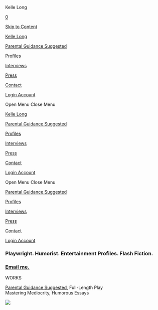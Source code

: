 Kelle Long



[0](/cart)

[Skip to Content](#page)


[Kelle Long](/)

[Parental Guidance Suggested](/parental-guidance-suggested)

[Profiles](/profiles)

[Interviews](/interviews)

[Press](/press)

[Contact](/contact)

[Login
Account](#)



Open Menu
Close Menu

[Kelle Long](/)

[Parental Guidance Suggested](/parental-guidance-suggested)

[Profiles](/profiles)

[Interviews](/interviews)

[Press](/press)

[Contact](/contact)

[Login
Account](#)



Open Menu
Close Menu

[Parental Guidance Suggested](/parental-guidance-suggested)

[Profiles](/profiles)

[Interviews](/interviews)

[Press](/press)

[Contact](/contact)

[Login
Account](#)



### Playwright. Humorist. Entertainment Profiles. Flash Fiction.

### [Email me.](mailto:kelle.long@gmail.com?)

WORKS

[Parental Guidance Suggested](/parental-guidance-suggested), Full-Length Play  
Mastering Mediocrity, Humorous Essays

![](https://images.squarespace-cdn.com/content/v1/664df4a5c7dced05011a13aa/f1d8c826-233f-4fdf-974e-9ed0ca00affb/Headshot2019.jpg)